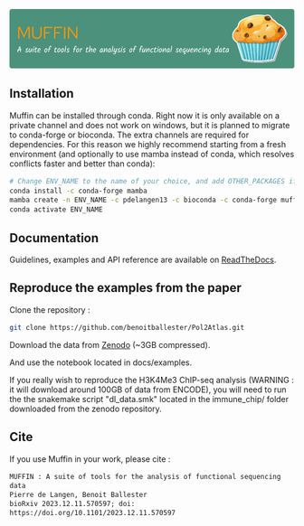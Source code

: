![logo](docs/github-header-image1.png)
## Installation
Muffin can be installed through conda. Right now it is only available on a
private channel and does not work on windows, but it is planned to migrate to
conda-forge or bioconda. The extra channels are required for dependencies. For
this reason we highly recommend starting from a fresh environment (and
optionally to use mamba instead of conda, which resolves conflicts faster and
better than conda): 
```sh
# Change ENV_NAME to the name of your choice, and add OTHER_PACKAGES if needed
conda install -c conda-forge mamba
mamba create -n ENV_NAME -c pdelangen13 -c bioconda -c conda-forge muffin OTHER_PACKAGES
conda activate ENV_NAME
```
## Documentation
Guidelines, examples and API reference are available on
[ReadTheDocs](http://muffin.readthedocs.io/).

## Reproduce the examples from the paper
Clone the repository : 
```sh
git clone https://github.com/benoitballester/Pol2Atlas.git
```
Download the data from [Zenodo](https://doi.org/10.5281/zenodo.10708208) (~3GB compressed).

And use the notebook located in docs/examples.

If you really wish to reproduce the H3K4Me3 ChIP-seq analysis (WARNING : it will
download around 100GB of data from ENCODE), you will need to run the the
snakemake script "dl_data.smk" located in the immune_chip/ folder downloaded
from the zenodo repository.

 
## Cite
If you use Muffin in your work, please cite :
```
MUFFIN : A suite of tools for the analysis of functional sequencing data
Pierre de Langen, Benoit Ballester
bioRxiv 2023.12.11.570597; doi: https://doi.org/10.1101/2023.12.11.570597
```